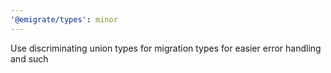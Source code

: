 ```yaml
---
'@emigrate/types': minor
---
```


Use discriminating union types for migration types for easier error handling and such
